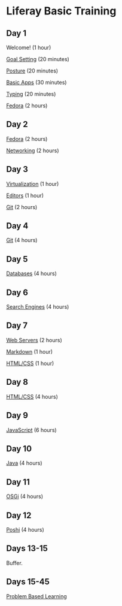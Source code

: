 # Liferay Basic Training

## Day 1

Welcome! (1 hour)

[Goal Setting](goal-setting) (20 minutes)

[Posture](posture) (20 minutes)

[Basic Apps](basic-apps) (30 minutes)

[Typing](typing) (20 minutes)

[Fedora](fedora) (2 hours)

## Day 2

[Fedora](fedora) (2 hours)

[Networking](networking) (2 hours)

## Day 3

[Virtualization](virtualization) (1 hour)

[Editors](editors) (1 hour)

[Git](git) (2 hours)

## Day 4

[Git](git) (4 hours)

## Day 5

[Databases](databases) (4 hours)

## Day 6

[Search Engines](search-engines) (4 hours)

## Day 7

[Web Servers](web-servers) (2 hours)

[Markdown](markdown) (1 hour)

[HTML/CSS](html-css) (1 hour)

## Day 8

[HTML/CSS](html-css) (4 hours)

## Day 9

[JavaScript](javascript) (6 hours)

## Day 10

[Java](java) (4 hours)

## Day 11

[OSGi](osgi) (4 hours)

## Day 12

[Poshi](poshi) (4 hours)

## Days 13-15

Buffer.

## Days 15-45

[Problem Based Learning](problem-based-learning)